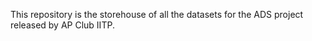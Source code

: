This repository is the storehouse of all the datasets for the ADS project released by AP Club IITP.
